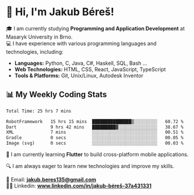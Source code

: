 # 👋 Hi, I'm Jakub Béreš!

🎓 I am currently studying **Programming and Application Development** at Masaryk University in Brno.  
💻 I have experience with various programming languages and technologies, including:  
   - **Languages:** Python, C, Java, C#, Haskell, SQL, Bash ...  
   - **Web Technologies:** HTML, CSS, React, JavaScript, TypeScript  
   - **Tools & Platforms:** Git, Unix/Linux, Autodesk Inventor

## 📊 My Weekly Coding Stats
<!--START_SECTION:waka-->

```txt
Total Time: 25 hrs 7 mins

RobotFramework   15 hrs 15 mins  ███████████████▒░░░░░░░░░   60.72 %
Dart             9 hrs 42 mins   █████████▓░░░░░░░░░░░░░░░   38.67 %
XML              7 mins          ░░░░░░░░░░░░░░░░░░░░░░░░░   00.51 %
Gradle           0 secs          ░░░░░░░░░░░░░░░░░░░░░░░░░   00.05 %
Image (svg)      0 secs          ░░░░░░░░░░░░░░░░░░░░░░░░░   00.03 %
```

<!--END_SECTION:waka-->

🚀 I am currently learning **Flutter** to build cross-platform mobile applications.  

🔍 I am always eager to learn new technologies and improve my skills.  

📩 Email:        **jakub.beres135@gmail.com**  
🧑‍💻 Linkedin:     **www.linkedin.com/in/jakub-béreš-37a431331**


